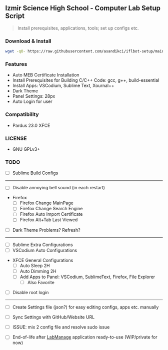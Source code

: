 ## Izmir Science High School - Computer Lab Setup Script
> Install prerequisites, applications, tools; set up configs etc.

### Download & Install
```bash
wget -qO- https://raw.githubusercontent.com/asandikci/iflbot-setup/main/install.sh | bash <(cat) </dev/tty
```

### Features
- Auto MEB Certificate Installation
- Install Prerequisites for Building C/C++ Code: gcc, g++, build-essential
- Install Apps: VSCodium, Sublime Text, Xournal++
- Dark Theme
- Panel Settings: 28px
- Auto Login for user

### Compatibility
- Pardus 23.0 XFCE

### LICENSE
- GNU GPLv3+

### TODO
- [ ] Sublime Build Configs

---

- [ ] Disable annoying bell sound (in each restart)
- Firefox
  - [ ] Firefox Change MainPage
  - [ ] Firefox Change Search Engine
  - [ ] Firefox Auto Import Certificate
  - [ ] Firefox Alt+Tab Last Viewed
- [ ] Dark Theme Problems? Refresh?


---

- [ ] Sublime Extra Configurations
- [ ] VSCodium Auto Configurations
- XFCE General Configurations
  - [ ] Auto Sleep 2H
  - [ ] Auto Dimming 2H
  - [ ] Add Apps to Panel: VSCodium, SublimeText, Firefox, File Explorer
    - [ ] Also Favorite
- [ ] Disable root login

---
- [ ] Create Settings file (json?) for easy editing configs, apps etc. manually
- [ ] Sync Settings with GitHub/Website URL

- [ ] ISSUE: mix 2 config file and resolve sudo issue

- [ ] End-of-life after [LabManage](https://git.aliberksandikci.com.tr/asandikci/labmanage) application ready-to-use (WIP/private for now)
